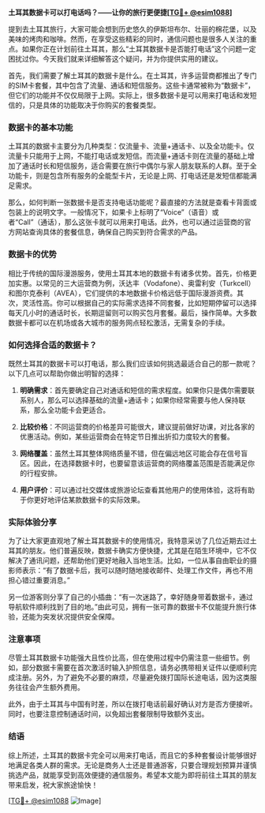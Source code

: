**土耳其数据卡可以打电话吗？——让你的旅行更便捷[[TG💪+ @esim1088](https://t.me/s/esim1088)]**

提到去土耳其旅行，大家可能会想到历史悠久的伊斯坦布尔、壮丽的棉花堡，以及美味的烤肉和咖啡。然而，在享受这些精彩的同时，通信问题也是很多人关注的重点。如果你正在计划前往土耳其，那么“土耳其数据卡是否能打电话”这个问题一定困扰过你。今天我们就来详细解答这个疑问，并为你提供实用的建议。

首先，我们需要了解土耳其的数据卡是什么。在土耳其，许多运营商都推出了专门的SIM卡套餐，其中包含了流量、通话和短信服务。这些卡通常被称为“数据卡”，但它们的功能并不仅仅局限于上网。实际上，很多数据卡是可以用来打电话和发短信的，只是具体的功能取决于你购买的套餐类型。

### 数据卡的基本功能

土耳其的数据卡主要分为几种类型：仅流量卡、流量+通话卡、以及全功能卡。仅流量卡只能用于上网，不能打电话或发短信。而流量+通话卡则在流量的基础上增加了通话时长和短信服务，适合需要在旅行中偶尔与家人朋友联系的人群。至于全功能卡，则是包含所有服务的全能型卡片，无论是上网、打电话还是发短信都能满足需求。

那么，如何判断一张数据卡是否支持电话功能呢？最直接的方法就是查看卡背面或包装上的说明文字。一般情况下，如果卡上标明了“Voice”（语音）或者“Call”（通话），那么这张卡就可以用来打电话。此外，也可以通过运营商的官方网站查询具体的套餐信息，确保自己购买到符合需求的产品。

### 数据卡的优势

相比于传统的国际漫游服务，使用土耳其本地的数据卡有诸多优势。首先，价格更加实惠。以常见的三大运营商为例，沃达丰（Vodafone）、奥雷利安（Turkcell）和图尔克泰利（AVEA），它们提供的本地数据卡价格远低于国际漫游资费。其次，灵活性高。你可以根据自己的实际需求选择不同套餐，比如短期停留可以选择每天几小时的通话时长，长期逗留则可以购买包月套餐。最后，操作简单。大多数数据卡都可以在机场或各大城市的服务网点轻松激活，无需复杂的手续。

### 如何选择合适的数据卡？

既然土耳其的数据卡可以打电话，那么我们应该如何挑选最适合自己的那一款呢？以下几点可以帮助你做出明智的选择：

1. **明确需求**：首先要确定自己对通话和短信的需求程度。如果你只是偶尔需要联系别人，那么可以选择基础的流量+通话卡；如果你经常需要与他人保持联系，那么全功能卡会更适合。

2. **比较价格**：不同运营商的价格差异可能很大，建议提前做好功课，对比各家的优惠活动。例如，某些运营商会在特定节日推出折扣力度较大的套餐。

3. **网络覆盖**：虽然土耳其整体网络质量不错，但在偏远地区可能会存在信号盲区。因此，在选择数据卡时，也要留意该运营商的网络覆盖范围是否能满足你的行程安排。

4. **用户评价**：可以通过社交媒体或旅游论坛查看其他用户的使用体验，这将有助于你更好地评估某款数据卡的实际效果。

### 实际体验分享

为了让大家更直观地了解土耳其数据卡的使用情况，我特意采访了几位近期去过土耳其的朋友。他们普遍反映，数据卡确实方便快捷，尤其是在陌生环境中，它不仅解决了通讯问题，还帮助他们更好地融入当地生活。比如，一位从事自由职业的摄影师表示：“有了数据卡后，我可以随时随地接收邮件、处理工作文件，再也不用担心错过重要消息。”

另一位游客则分享了自己的小插曲：“有一次迷路了，幸好随身带着数据卡，通过导航软件顺利找到了目的地。”由此可见，拥有一张可靠的数据卡不仅能提升旅行体验，还能为突发状况提供安全保障。

### 注意事项

尽管土耳其数据卡功能强大且性价比高，但在使用过程中仍需注意一些细节。例如，部分数据卡需要在首次激活时输入护照信息，请务必携带相关证件以便顺利完成注册。另外，为了避免不必要的麻烦，尽量避免拨打国际长途电话，因为这类服务往往会产生额外费用。

此外，由于土耳其与中国有时差，所以在拨打电话前最好确认对方是否方便接听。同时，也要注意控制通话时间，以免超出套餐限制导致额外支出。

### 结语

综上所述，土耳其的数据卡完全可以用来打电话，而且它的多种套餐设计能够很好地满足各类人群的需求。无论是商务人士还是普通游客，只要合理规划预算并谨慎挑选产品，就能享受到高效便捷的通信服务。希望本文能为即将前往土耳其的朋友带来启发，祝大家旅途愉快！

[[TG💪+ @esim1088](https://t.me/s/esim1088) ![Image](https://i.postimg.cc/4NQfJmqS/Snipaste-2025-05-13-00-14-12.png)]